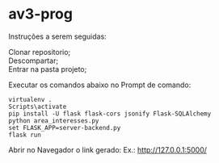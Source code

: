 # av3-prog

Instruções a serem seguidas:  

Clonar repositorio;  
Descompartar;  
Entrar na pasta projeto;  

Executar os comandos abaixo no Prompt de comando:   
```
virtualenv .
Scripts\activate
pip install -U flask flask-cors jsonify Flask-SQLAlchemy
python area_interesses.py
set FLASK_APP=server-backend.py
flask run
```

Abrir no Navegador o link gerado: Ex.: http://127.0.0.1:5000/  
